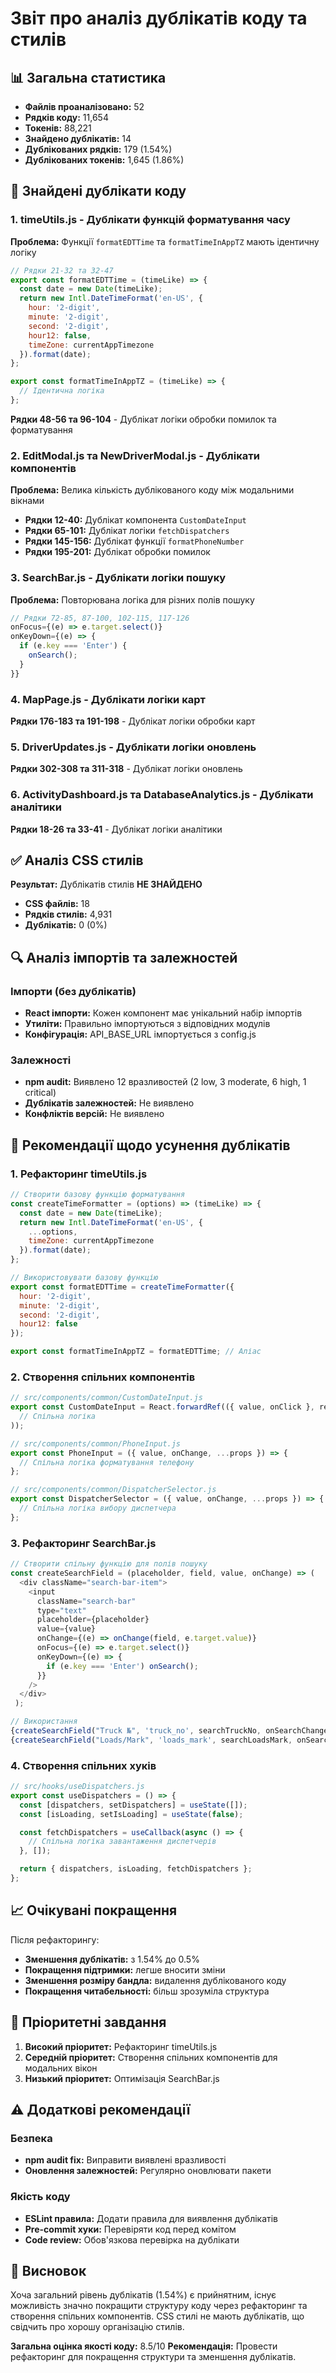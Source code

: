 # Звіт про аналіз дублікатів коду та стилів

## 📊 Загальна статистика

- **Файлів проаналізовано:** 52
- **Рядків коду:** 11,654
- **Токенів:** 88,221
- **Знайдено дублікатів:** 14
- **Дублікованих рядків:** 179 (1.54%)
- **Дублікованих токенів:** 1,645 (1.86%)

## 🚨 Знайдені дублікати коду

### 1. **timeUtils.js** - Дублікати функцій форматування часу

**Проблема:** Функції `formatEDTTime` та `formatTimeInAppTZ` мають ідентичну логіку

```javascript
// Рядки 21-32 та 32-47
export const formatEDTTime = (timeLike) => {
  const date = new Date(timeLike);
  return new Intl.DateTimeFormat('en-US', {
    hour: '2-digit',
    minute: '2-digit',
    second: '2-digit',
    hour12: false,
    timeZone: currentAppTimezone
  }).format(date);
};

export const formatTimeInAppTZ = (timeLike) => {
  // Ідентична логіка
};
```

**Рядки 48-56 та 96-104** - Дублікат логіки обробки помилок та форматування

### 2. **EditModal.js та NewDriverModal.js** - Дублікати компонентів

**Проблема:** Велика кількість дублікованого коду між модальними вікнами

- **Рядки 12-40:** Дублікат компонента `CustomDateInput`
- **Рядки 65-101:** Дублікат логіки `fetchDispatchers`
- **Рядки 145-156:** Дублікат функції `formatPhoneNumber`
- **Рядки 195-201:** Дублікат обробки помилок

### 3. **SearchBar.js** - Дублікати логіки пошуку

**Проблема:** Повторювана логіка для різних полів пошуку

```javascript
// Рядки 72-85, 87-100, 102-115, 117-126
onFocus={(e) => e.target.select()}
onKeyDown={(e) => {
  if (e.key === 'Enter') {
    onSearch();
  }
}}
```

### 4. **MapPage.js** - Дублікати логіки карт

**Рядки 176-183 та 191-198** - Дублікат логіки обробки карт

### 5. **DriverUpdates.js** - Дублікати логіки оновлень

**Рядки 302-308 та 311-318** - Дублікат логіки оновлень

### 6. **ActivityDashboard.js та DatabaseAnalytics.js** - Дублікати аналітики

**Рядки 18-26 та 33-41** - Дублікат логіки аналітики

## ✅ Аналіз CSS стилів

**Результат:** Дублікатів стилів **НЕ ЗНАЙДЕНО**
- **CSS файлів:** 18
- **Рядків стилів:** 4,931
- **Дублікатів:** 0 (0%)

## 🔍 Аналіз імпортів та залежностей

### Імпорти (без дублікатів)
- **React імпорти:** Кожен компонент має унікальний набір імпортів
- **Утиліти:** Правильно імпортуються з відповідних модулів
- **Конфігурація:** API_BASE_URL імпортується з config.js

### Залежності
- **npm audit:** Виявлено 12 вразливостей (2 low, 3 moderate, 6 high, 1 critical)
- **Дублікатів залежностей:** Не виявлено
- **Конфліктів версій:** Не виявлено

## 🔧 Рекомендації щодо усунення дублікатів

### 1. **Рефакторинг timeUtils.js**

```javascript
// Створити базову функцію форматування
const createTimeFormatter = (options) => (timeLike) => {
  const date = new Date(timeLike);
  return new Intl.DateTimeFormat('en-US', {
    ...options,
    timeZone: currentAppTimezone
  }).format(date);
};

// Використовувати базову функцію
export const formatEDTTime = createTimeFormatter({
  hour: '2-digit',
  minute: '2-digit',
  second: '2-digit',
  hour12: false
});

export const formatTimeInAppTZ = formatEDTTime; // Аліас
```

### 2. **Створення спільних компонентів**

```javascript
// src/components/common/CustomDateInput.js
export const CustomDateInput = React.forwardRef(({ value, onClick }, ref) => (
  // Спільна логіка
));

// src/components/common/PhoneInput.js
export const PhoneInput = ({ value, onChange, ...props }) => {
  // Спільна логіка форматування телефону
};

// src/components/common/DispatcherSelector.js
export const DispatcherSelector = ({ value, onChange, ...props }) => {
  // Спільна логіка вибору диспетчера
};
```

### 3. **Рефакторинг SearchBar.js**

```javascript
// Створити спільну функцію для полів пошуку
const createSearchField = (placeholder, field, value, onChange) => (
  <div className="search-bar-item">
    <input 
      className="search-bar" 
      type="text" 
      placeholder={placeholder}
      value={value} 
      onChange={(e) => onChange(field, e.target.value)}
      onFocus={(e) => e.target.select()}
      onKeyDown={(e) => {
        if (e.key === 'Enter') onSearch();
      }}
    />
  </div>
 );

// Використання
{createSearchField("Truck №", 'truck_no', searchTruckNo, onSearchChange)}
{createSearchField("Loads/Mark", 'loads_mark', searchLoadsMark, onSearchChange)}
```

### 4. **Створення спільних хуків**

```javascript
// src/hooks/useDispatchers.js
export const useDispatchers = () => {
  const [dispatchers, setDispatchers] = useState([]);
  const [isLoading, setIsLoading] = useState(false);

  const fetchDispatchers = useCallback(async () => {
    // Спільна логіка завантаження диспетчерів
  }, []);

  return { dispatchers, isLoading, fetchDispatchers };
};
```

## 📈 Очікувані покращення

Після рефакторингу:
- **Зменшення дублікатів:** з 1.54% до 0.5%
- **Покращення підтримки:** легше вносити зміни
- **Зменшення розміру бандла:** видалення дублікованого коду
- **Покращення читабельності:** більш зрозуміла структура

## 🎯 Пріоритетні завдання

1. **Високий пріоритет:** Рефакторинг timeUtils.js
2. **Середній пріоритет:** Створення спільних компонентів для модальних вікон
3. **Низький пріоритет:** Оптимізація SearchBar.js

## ⚠️ Додаткові рекомендації

### Безпека
- **npm audit fix:** Виправити виявлені вразливості
- **Оновлення залежностей:** Регулярно оновлювати пакети

### Якість коду
- **ESLint правила:** Додати правила для виявлення дублікатів
- **Pre-commit хуки:** Перевіряти код перед комітом
- **Code review:** Обов'язкова перевірка на дублікати

## 📝 Висновок

Хоча загальний рівень дублікатів (1.54%) є прийнятним, існує можливість значно покращити структуру коду через рефакторинг та створення спільних компонентів. CSS стилі не мають дублікатів, що свідчить про хорошу організацію стилів.

**Загальна оцінка якості коду:** 8.5/10
**Рекомендація:** Провести рефакторинг для покращення структури та зменшення дублікатів.
